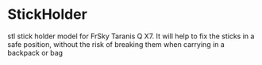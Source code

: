 # StickHolder
stl stick holder model for FrSky Taranis Q X7. It will help to fix the sticks in a safe position, without the risk of breaking them when carrying in a backpack or bag 
